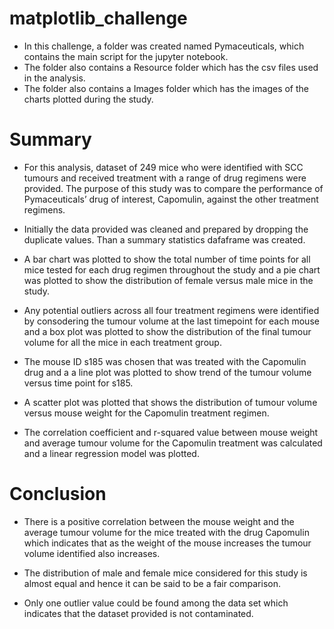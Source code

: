 # matplotlib_challenge

* In this challenge, a folder was created named Pymaceuticals, which contains the main script for the jupyter notebook.
* The folder also contains a Resource folder which has the csv files used in the analysis.
* The folder also contains a Images folder which has the images of the charts plotted during the study.

# Summary

* For this analysis, dataset of 249 mice who were identified with SCC tumours and received treatment with a range of drug regimens were provided. The purpose of this study was to compare the performance of Pymaceuticals’ drug of interest, Capomulin, against the other treatment regimens.

* Initially the data provided was cleaned and prepared by dropping the duplicate values. Than a summary statistics dafaframe was created.
    
* A bar chart was plotted to show the total number of time points for all mice tested for each drug regimen throughout the study and a pie chart was plotted to show the distribution of female versus male mice in the study.
    
* Any potential outliers across all four treatment regimens were identified by consodering the tumour volume at the last timepoint for each mouse and a box plot was plotted to show the distribution of the final tumour volume for all the mice in each treatment group.
    
* The mouse ID s185 was chosen that was treated with the Capomulin drug and a a line plot was plotted to show trend of the tumour volume versus time point for s185.
    
* A scatter plot was plotted that shows the distribution of tumour volume versus mouse weight for the Capomulin treatment regimen.
    
* The correlation coefficient and r-squared value between mouse weight and average tumour volume for the Capomulin treatment was calculated and a linear regression model was plotted.

# Conclusion

* There is a positive correlation between the mouse weight and the average tumour volume for the mice treated with the drug Capomulin which indicates that as the weight of the mouse increases the tumour volume identified also increases.

* The distribution of male and female mice considered for this study is almost equal and hence it can be said to be a fair comparison.

* Only one outlier value could be found among the data set which indicates that the dataset provided is not contaminated.
